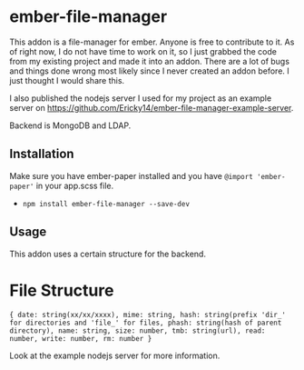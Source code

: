 # ember-file-manager

This addon is a file-manager for ember. Anyone is free to contribute to it.
As of right now, I do not have time to work on it, so I just grabbed the code from my existing project and made it into an addon. There are a lot of bugs and things done wrong most likely since I never created an addon before. I just thought I would share this.

I also published the nodejs server I used for my project as an example server on https://github.com/Ericky14/ember-file-manager-example-server.

Backend is MongoDB and LDAP.

## Installation

Make sure you have ember-paper installed and you have `@import 'ember-paper'` in your app.scss file.

* `npm install ember-file-manager --save-dev`

## Usage

This addon uses a certain structure for the backend.

# File Structure

`
  { date: string(xx/xx/xxxx),
  mime: string,
  hash: string(prefix 'dir_' for directories and 'file_' for files,
  phash: string(hash of parent directory),
  name: string,
  size: number,
  tmb: string(url),
  read: number, write: number, rm: number }
`

Look at the example nodejs server for more information.
